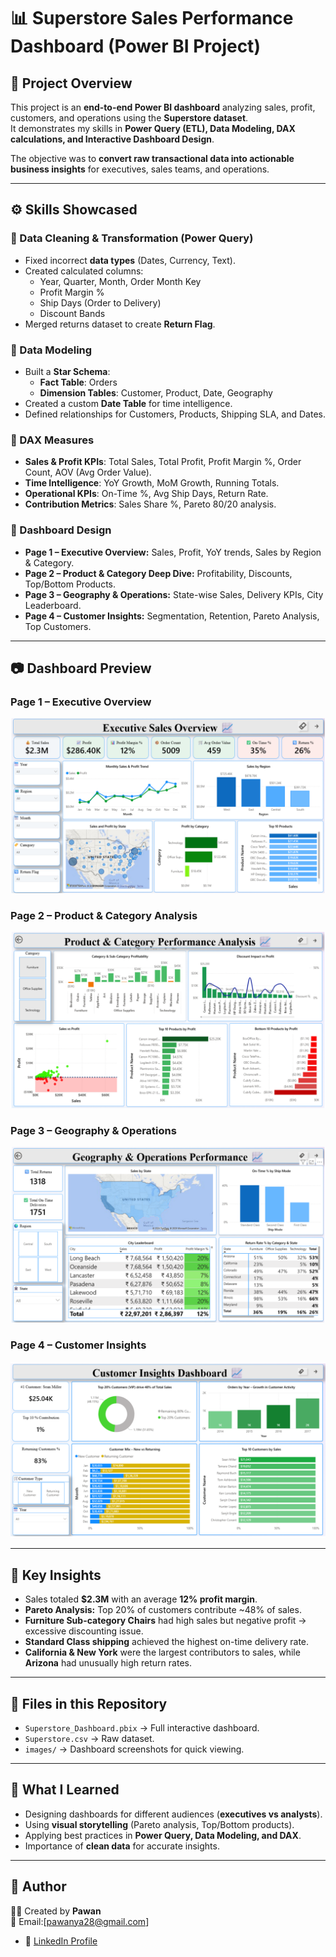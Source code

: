 # 📊 Superstore Sales Performance Dashboard (Power BI Project)

## 📝 Project Overview
This project is an **end-to-end Power BI dashboard** analyzing sales, profit, customers, and operations using the **Superstore dataset**.  
It demonstrates my skills in **Power Query (ETL), Data Modeling, DAX calculations, and Interactive Dashboard Design**.  

The objective was to **convert raw transactional data into actionable business insights** for executives, sales teams, and operations.

---

## ⚙️ Skills Showcased

### 🔹 Data Cleaning & Transformation (Power Query)
- Fixed incorrect **data types** (Dates, Currency, Text).  
- Created calculated columns:
  - Year, Quarter, Month, Order Month Key  
  - Profit Margin %  
  - Ship Days (Order to Delivery)  
  - Discount Bands  
- Merged returns dataset to create **Return Flag**.  

### 🔹 Data Modeling
- Built a **Star Schema**:
  - **Fact Table**: Orders  
  - **Dimension Tables**: Customer, Product, Date, Geography  
- Created a custom **Date Table** for time intelligence.  
- Defined relationships for Customers, Products, Shipping SLA, and Dates.  

### 🔹 DAX Measures
- **Sales & Profit KPIs**: Total Sales, Total Profit, Profit Margin %, Order Count, AOV (Avg Order Value).  
- **Time Intelligence**: YoY Growth, MoM Growth, Running Totals.  
- **Operational KPIs**: On-Time %, Avg Ship Days, Return Rate.  
- **Contribution Metrics**: Sales Share %, Pareto 80/20 analysis.  

### 🔹 Dashboard Design
- **Page 1 – Executive Overview:** Sales, Profit, YoY trends, Sales by Region & Category.  
- **Page 2 – Product & Category Deep Dive:** Profitability, Discounts, Top/Bottom Products.  
- **Page 3 – Geography & Operations:** State-wise Sales, Delivery KPIs, City Leaderboard.  
- **Page 4 – Customer Insights:** Segmentation, Retention, Pareto Analysis, Top Customers.  

---

## 📷 Dashboard Preview

### Page 1 – Executive Overview  
![Overview](images/page1_overview.png)

### Page 2 – Product & Category Analysis  
![Products](images/page2_products.png)

### Page 3 – Geography & Operations  
![Geography](images/page3_geo.png)

### Page 4 – Customer Insights  
![Customers](images/page4_customers.png)

---

## 🚀 Key Insights
- Sales totaled **$2.3M** with an average **12% profit margin**.  
- **Pareto Analysis:** Top 20% of customers contribute ~48% of sales.  
- **Furniture Sub-category Chairs** had high sales but negative profit → excessive discounting issue.  
- **Standard Class shipping** achieved the highest on-time delivery rate.  
- **California & New York** were the largest contributors to sales, while **Arizona** had unusually high return rates.  

---

## 📌 Files in this Repository
- `Superstore_Dashboard.pbix` → Full interactive dashboard.  
- `Superstore.csv` → Raw dataset.  
- `images/` → Dashboard screenshots for quick viewing.  

---

## 🎯 What I Learned
- Designing dashboards for different audiences (**executives vs analysts**).  
- Using **visual storytelling** (Pareto analysis, Top/Bottom products).  
- Applying best practices in **Power Query, Data Modeling, and DAX**.  
- Importance of **clean data** for accurate insights.  

---

## 👤 Author
👨‍💻 Created by **Pawan**  
📧 Email:[pawanya28@gmail.com]  
- 🔗 [LinkedIn Profile]() 
